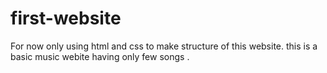# first-website


For now only using html and css to make structure of this website.
this is a basic music webite having only few songs .
